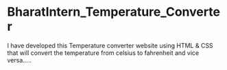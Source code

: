 # BharatIntern_Temperature_Converter
I have developed this Temperature converter website using HTML &amp; CSS that will convert the temperature from celsius to fahrenheit and vice versa.....
